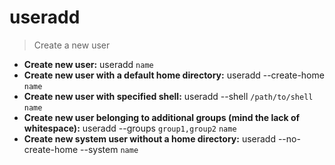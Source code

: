 # useradd
> Create a new user
- **Create new user:**
useradd `name`
- **Create new user with a default home directory:**
useradd --create-home `name`
- **Create new user with specified shell:**
useradd --shell `/path/to/shell` `name`
- **Create new user belonging to additional groups (mind the lack of whitespace):**
useradd --groups `group1,group2` `name`
- **Create new system user without a home directory:**
useradd --no-create-home --system `name`
